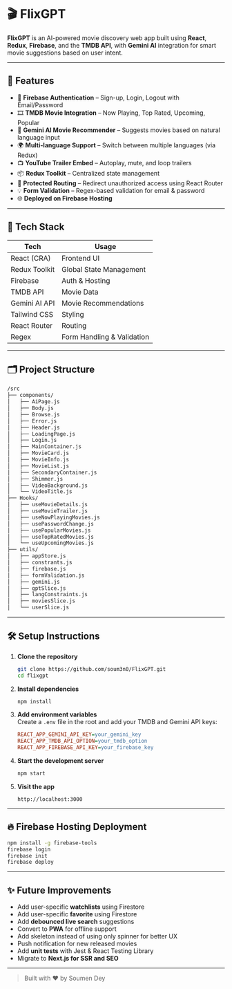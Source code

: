 # 🎬 FlixGPT

**FlixGPT** is an AI-powered movie discovery web app built using **React**, **Redux**, **Firebase**, and the **TMDB API**, with **Gemini AI** integration for smart movie suggestions based on user intent.

---

## 🚀 Features

- 🔐 **Firebase Authentication** – Sign-up, Login, Logout with Email/Password
- 🎞️ **TMDB Movie Integration** – Now Playing, Top Rated, Upcoming, Popular
- 🤖 **Gemini AI Movie Recommender** – Suggests movies based on natural language input
- 🌍 **Multi-language Support** – Switch between multiple languages (via Redux)
- 📺 **YouTube Trailer Embed** – Autoplay, mute, and loop trailers
- 📦 **Redux Toolkit** – Centralized state management
- 🔀 **Protected Routing** – Redirect unauthorized access using React Router
- 💡 **Form Validation** – Regex-based validation for email & password
- 🌐 **Deployed on Firebase Hosting**

---

## 🧩 Tech Stack

| Tech           | Usage                        |
|----------------|------------------------------|
| React (CRA)    | Frontend UI                  |
| Redux Toolkit  | Global State Management      |
| Firebase       | Auth & Hosting               |
| TMDB API       | Movie Data                   |
| Gemini AI API  | Movie Recommendations        |
| Tailwind CSS   | Styling                      |
| React Router   | Routing                      |
| Regex          | Form Handling & Validation   |

---

## 🗂️ Project Structure

```txt
/src
├── components/
│   ├── AiPage.js
│   ├── Body.js
│   ├── Browse.js
│   ├── Error.js
│   ├── Header.js
│   ├── LoadingPage.js
│   ├── Login.js
│   ├── MainContainer.js
│   ├── MovieCard.js
│   ├── MovieInfo.js
│   ├── MovieList.js
│   ├── SecondaryContainer.js
│   ├── Shimmer.js
│   ├── VideoBackground.js
│   └── VideoTitle.js
├── Hooks/
│   ├── useMovieDetails.js
│   ├── useMovieTrailer.js
│   ├── useNowPlayingMovies.js
│   ├── usePasswordChange.js
│   ├── usePopularMovies.js
│   ├── useTopRatedMovies.js
│   └── useUpcomingMovies.js
├── utils/
│   ├── appStore.js
│   ├── constrants.js
│   ├── firebase.js
│   ├── formValidation.js
│   ├── gemini.js
│   ├── gptSlice.js
│   ├── langConstraints.js
│   ├── moviesSlice.js
│   └── userSlice.js
```

---

## 🛠️ Setup Instructions

1. **Clone the repository**
   ```bash
   git clone https://github.com/soum3n0/FlixGPT.git
   cd flixgpt
   ```

2. **Install dependencies**
   ```bash
   npm install
   ```

3. **Add environment variables**  
   Create a `.env` file in the root and add your TMDB and Gemini API keys:
   ```ini
   REACT_APP_GEMINI_API_KEY=your_gemini_key
   REACT_APP_TMDB_API_OPTION=your_tmdb_option
   REACT_APP_FIREBASE_API_KEY=your_firebase_key
   ```

4. **Start the development server**
   ```bash
   npm start
   ```

5. **Visit the app**
   ```
   http://localhost:3000
   ```

---

## 🔥 Firebase Hosting Deployment

```bash
npm install -g firebase-tools
firebase login
firebase init
firebase deploy
```

---

## ✨ Future Improvements

- Add user-specific **watchlists** using Firestore
- Add user-specific **favorite** using Firestore
- Add **debounced live search** suggestions
- Convert to **PWA** for offline support
- Add skeleton instead of using only spinner for better UX
- Push notification for new released movies
- Add **unit tests** with Jest & React Testing Library
- Migrate to **Next.js for SSR and SEO**

---

> Built with ❤️ by Soumen Dey
